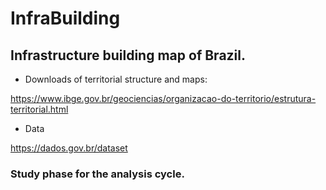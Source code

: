 # InfraBuilding

## Infrastructure building map of Brazil.

- Downloads of territorial structure and maps: 

https://www.ibge.gov.br/geociencias/organizacao-do-territorio/estrutura-territorial.html  

- Data 

https://dados.gov.br/dataset


### Study phase for the analysis cycle. 
